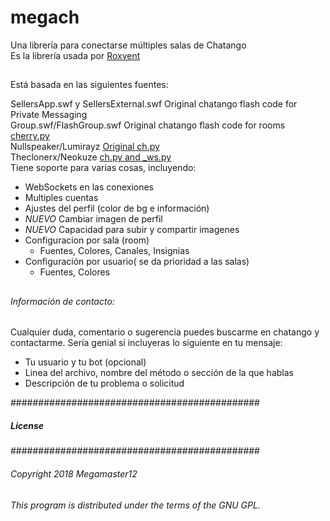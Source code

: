 # megach
Una librería para conectarse múltiples salas de Chatango <br/>
Es la librería usada por [Roxvent](https://roxvent.chatango.com/)</br>
##
Está basada en las siguientes fuentes:

SellersApp.swf y SellersExternal.swf  Original chatango flash code for Private Messaging<br/>
Group.swf/FlashGroup.swf            Original chatango flash code for rooms<br/>
[cherry.py](https://github.com/Sweets/Cherry-Blossom)<br/>
Nullspeaker/Lumirayz [Original ch.py](https://github.com/Nullspeaker/ch.py)<br/>
Theclonerx/Neokuze [ch.py and _ws.py](https://github.com/TheClonerx/chatango-bot)<br/>
Tiene soporte para varias cosas, incluyendo:
* WebSockets en las conexiones
* Multiples cuentas
* Ajustes del perfil (color de bg e información)
* *NUEVO* Cambiar imagen de perfil
* *NUEVO* Capacidad para subir y compartir imagenes
* Configuracion por sala (room)
  * Fuentes, Colores, Canales, Insignias
* Configuración por usuario( se da prioridad a las salas)
  * Fuentes, Colores

##
###### Información de contacto:
Cualquier duda, comentario o sugerencia puedes buscarme en chatango y contactarme.
Sería genial si incluyeras lo siguiente en tu mensaje:
* Tu usuario y tu bot (opcional)
* Linea del archivo, nombre del método o sección de la que hablas
* Descripción de tu problema o solicitud
        
#############################################
##### License
#############################################
###### Copyright 2018 Megamaster12
###### This program is distributed under the terms of the GNU GPL.